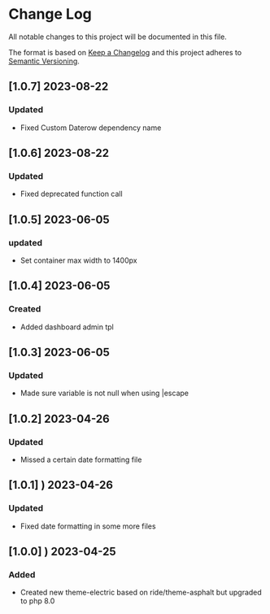 # Change Log
All notable changes to this project will be documented in this file.

The format is based on [Keep a Changelog](http://keepachangelog.com/)
and this project adheres to [Semantic Versioning](http://semver.org/).

## [1.0.7] 2023-08-22
### Updated
- Fixed Custom Daterow dependency name
## [1.0.6] 2023-08-22
### Updated
- Fixed deprecated function call
## [1.0.5] 2023-06-05
### updated
- Set container max width to 1400px
## [1.0.4] 2023-06-05
### Created
- Added dashboard admin tpl
## [1.0.3] 2023-06-05
### Updated
- Made sure variable is not null when using |escape
## [1.0.2]  2023-04-26
### Updated
- Missed a certain date formatting file
## [1.0.1] ) 2023-04-26
### Updated
- Fixed date formatting in some more files
## [1.0.0] ) 2023-04-25
### Added
- Created new theme-electric based on ride/theme-asphalt but upgraded to php 8.0
